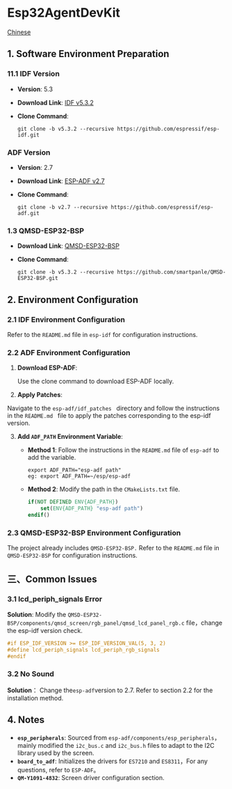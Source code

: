 # Esp32AgentDevKit

[Chinese](./README_CN.md)

## 1. Software Environment Preparation

### 11.1 IDF Version

- **Version**: 5.3

- **Download Link**: [IDF v5.3.2](https://github.com/espressif/esp-idf/tree/v5.3.2)

- **Clone Command**:

  ```
  git clone -b v5.3.2 --recursive https://github.com/espressif/esp-idf.git
  ```

### ADF Version

- **Version**: 2.7

- **Download Link**: [ESP-ADF v2.7](https://github.com/espressif/esp-adf/tree/v2.7)

- **Clone Command**:

  ```
  git clone -b v2.7 --recursive https://github.com/espressif/esp-adf.git
  ```

### 1.3 QMSD-ESP32-BSP

- **Download Link**: [QMSD-ESP32-BSP](https://github.com/smartpanle/QMSD-ESP32-BSP)

- **Clone Command**:

  ```
  git clone -b v5.3.2 --recursive https://github.com/smartpanle/QMSD-ESP32-BSP.git
  ```

## 2. Environment Configuration

### 2.1 IDF Environment Configuration

Refer to the `README.md` file in  `esp-idf` for configuration instructions.

### 2.2 ADF Environment Configuration

1. **Download ESP-ADF**:

   Use the clone command to download ESP-ADF locally.

2. **Apply Patches**:

 Navigate to the  `esp-adf/idf_patches ` directory and follow the instructions in the  `README.md ` file to apply the patches corresponding to the esp-idf version.

3. **Add `ADF_PATH` Environment Variable**:

   - **Method 1**: Follow the instructions in the `README.md` file of `esp-adf` to add the variable.

     ```linux
     export ADF_PATH="esp-adf path"
     eg: export ADF_PATH=~/esp/esp-adf
     ```

   - **Method 2**: Modify the path in the `CMakeLists.txt` file.

     ```cmake
     if(NOT DEFINED ENV{ADF_PATH})
         set(ENV{ADF_PATH} "esp-adf path")
     endif()
     ```

### 2.3 QMSD-ESP32-BSP Environment Configuration

The project already includes `QMSD-ESP32-BSP.` Refer to the `README.md` file in `QMSD-ESP32-BSP` for configuration instructions.

## 三、Common Issues

### 3.1 lcd_periph_signals Error

**Solution**: Modify the `QMSD-ESP32-BSP/components/qmsd_screen/rgb_panel/qmsd_lcd_panel_rgb.c` file，change the esp-idf version check.

```c
#if ESP_IDF_VERSION >= ESP_IDF_VERSION_VAL(5, 3, 2)
#define lcd_periph_signals lcd_periph_rgb_signals
#endif
```

### 3.2 No Sound

**Solution**： Change the`esp-adf`version to 2.7. Refer to section 2.2 for the installation method.

## 4. Notes

- **`esp_peripherals`**: Sourced from `esp-adf/components/esp_peripherals`，mainly modified the `i2c_bus.c` and `i2c_bus.h` files to adapt to the I2C library used by the screen.
- **`board_to_adf`**: Initializes the drivers for `ES7210` and `ES8311`，For any questions, refer to `ESP-ADF`。
- **`QM-Y1091-4832`**: Screen driver configuration section.